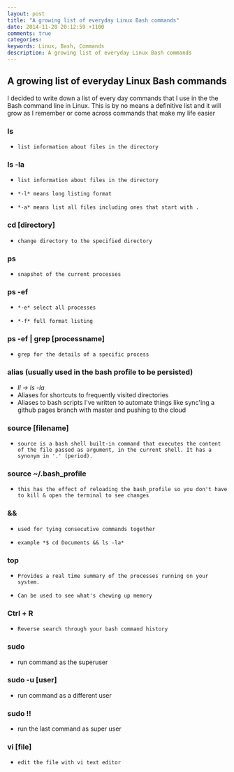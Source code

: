 ```yaml
---
layout: post
title: "A growing list of everyday Linux Bash commands"
date: 2014-11-20 20:12:59 +1100
comments: true
categories: 
keywords: Linux, Bash, Commands
description: A growing list of everyday Linux Bash commands
---
```


## A growing list of everyday Linux Bash commands

I decided to write down a list of every day commands that I use in the the Bash command line in Linux.
This is by no means a definitive list and it will grow as I remember or come across commands that make
my life easier

<!--more-->
### ls
-     list information about files in the directory

### ls -la
-     list information about files in the directory
-     *-l* means long listing format
-     *-a* means list all files including ones that start with .


### cd [directory]
-     change directory to the specified directory

### ps
-     snapshot of the current processes

### ps -ef
-     *-e* select all processes
-     *-f* full format listing

### ps -ef | grep [processname]
-     grep for the details of a specific process

### alias (usually used in the bash profile to be persisted)


   *  *ll -> ls -la*
   * Aliases for shortcuts to frequently visited directories
   * Aliases to bash scripts I've written to automate things like sync'ing a github pages branch with master and pushing to the cloud

### source [filename]
-     source is a bash shell built-in command that executes the content of the file passed as argument, in the current shell. It has a synonym in '.' (period).

### source ~/.bash_profile
-     this has the effect of reloading the bash_profile so you don't have to kill & open the terminal to see changes


### &&
-     used for tying consecutive commands together
-     example *$ cd Documents && ls -la*

### top
-     Provides a real time summary of the processes running on your system.
-     Can be used to see what's chewing up memory

### Ctrl + R
-     Reverse search through your bash command history

### sudo
-    run command as the superuser

### sudo -u [user]
-    run command as a different user

### sudo !!
-    run the last command as super user

### vi [file]
-     edit the file with vi text editor


